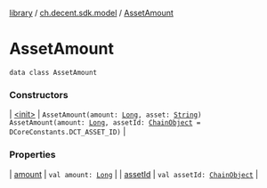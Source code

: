 [library](../../index.md) / [ch.decent.sdk.model](../index.md) / [AssetAmount](./index.md)

# AssetAmount

`data class AssetAmount`

### Constructors

| [&lt;init&gt;](-init-.md) | `AssetAmount(amount: `[`Long`](https://kotlinlang.org/api/latest/jvm/stdlib/kotlin/-long/index.html)`, asset: `[`String`](https://kotlinlang.org/api/latest/jvm/stdlib/kotlin/-string/index.html)`)`<br>`AssetAmount(amount: `[`Long`](https://kotlinlang.org/api/latest/jvm/stdlib/kotlin/-long/index.html)`, assetId: `[`ChainObject`](../-chain-object/index.md)` = DCoreConstants.DCT_ASSET_ID)` |

### Properties

| [amount](amount.md) | `val amount: `[`Long`](https://kotlinlang.org/api/latest/jvm/stdlib/kotlin/-long/index.html) |
| [assetId](asset-id.md) | `val assetId: `[`ChainObject`](../-chain-object/index.md) |

